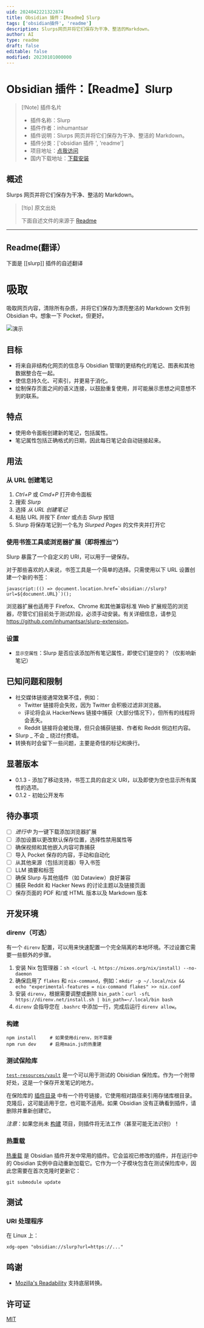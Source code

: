 ```yaml
---
uid: 2024042221322874
title: Obsidian 插件：【Readme】Slurp
tags: ['obsidian插件', 'readme']
description: Slurps网页并将它们保存为干净、整洁的Markdown。
author: AI
type: readme
draft: false
editable: false
modified: 20230101000000
---
```


# Obsidian 插件：【Readme】Slurp

> [!Note] 插件名片
> - 插件名称：Slurp
> - 插件作者：inhumantsar
> - 插件说明：Slurps 网页并将它们保存为干净、整洁的 Markdown。
> - 插件分类：['obsidian 插件 ', 'readme']
> - 项目地址：[点我访问](https://github.com/inhumantsar/slurp)
> - 国内下载地址：[下载安装](https://pkmer.cn/products/plugin/pluginMarket/?slurp)

## 概述

Slurps 网页并将它们保存为干净、整洁的 Markdown。

> [!tip] 原文出处
>
>下面自述文件的来源于 [Readme](https://ghproxy.net/https://raw.githubusercontent.com/inhumantsar/slurp/main/README.md)

---

## Readme(翻译）

下面是 [[slurp]] 插件的自述翻译

# 吸取

吸取网页内容，清除所有杂质，并将它们保存为漂亮整洁的 Markdown 文件到 Obsidian 中。想象一下 Pocket，但更好。

![演示](demo/demo.gif)

## 目标

* 将来自非结构化网页的信息与 Obsidian 管理的更结构化的笔记、图表和其他数据整合在一起。
* 使信息持久化、可索引，并更易于消化。
* 绘制保存页面之间的语义连接，以鼓励重复使用，并可能展示思想之间意想不到的联系。

## 特点

* 使用命令面板创建新的笔记，包括属性。
* 笔记属性包括正确格式的日期，因此每日笔记会自动链接起来。

## 用法

### 从 URL 创建笔记

1. _Ctrl+P_ 或 _Cmd+P_ 打开命令面板
2. 搜索 _Slurp_
3. 选择 _从 URL 创建笔记_
4. 粘贴 URL 并按下 _Enter_ 或点击 _Slurp_ 按钮
5. Slurp 将保存笔记到一个名为 _Slurped Pages_ 的文件夹并打开它

### 使用书签工具或浏览器扩展（即将推出™️）

Slurp 暴露了一个自定义的 URI，可以用于一键保存。

对于那些喜欢的人来说，书签工具是一个简单的选择。只需使用以下 URL 设置创建一个新的书签：

```
javascript:(() => document.location.href=`obsidian://slurp?url=${document.URL}`)();
```

浏览器扩展也适用于 Firefox、Chrome 和其他兼容标准 Web 扩展规范的浏览器，尽管它们目前处于测试阶段，必须手动安装。有关详细信息，请参见<https://github.com/inhumantsar/slurp-extension>。

### 设置

* `显示空属性`：Slurp 是否应该添加所有笔记属性，即使它们是空的？（仅影响新笔记）

## 已知问题和限制

* 社交媒体链接通常效果不佳，例如：
  * Twitter 链接将会失败，因为 Twitter 会积极过滤非浏览器。
  * 评论将会从 HackerNews 链接中捕获（大部分情况下），但所有的线程将会丢失。
  * Reddit 链接将会被处理，但只会捕获链接、作者和 Reddit 侧边栏内容。
* Slurp _ 不会 _ 绕过付费墙。
* 转换有时会留下一些问题，主要是奇怪的标记和换行。

## 显著版本

* 0.1.3 - 添加了移动支持，书签工具的自定义 URI，以及即使为空也显示所有属性的选项。
* 0.1.2 - 初始公开发布

## 待办事项

* [ ] _进行中_ 为一键下载添加浏览器扩展
* [ ] 添加设置以更改默认保存位置，选择性禁用属性等
* [ ] 确保视频和其他嵌入内容可靠捕获
* [ ] 导入 Pocket 保存的内容，手动和自动化
* [ ] 从其他来源（包括浏览器）导入书签
* [ ] LLM 摘要和标签
* [ ] 确保 Slurp 与其他插件（如 Dataview）良好兼容
* [ ] 捕获 Reddit 和 Hacker News 的讨论主题以及链接页面
* [ ] 保存页面的 PDF 和/或 HTML 版本以及 Markdown 版本

## 开发环境

### direnv（可选）

有一个 `direnv` 配置，可以用来快速配置一个完全隔离的本地环境。不过设置它需要一些额外的步骤。

1. 安装 Nix 包管理器：`sh <(curl -L https://nixos.org/nix/install) --no-daemon`
2. 确保启用了 `flakes` 和 `nix-command`，例如：`mkdir -p ~/.local/nix && echo "experimental-features = nix-command flakes" >> nix.conf`
3. 安装 `direnv`，根据需要调整或删除 `bin_path`：`curl -sfL https://direnv.net/install.sh | bin_path=~/.local/bin bash`
4. `direnv` 会指导您在 `.bashrc` 中添加一行，完成后运行 `direnv allow`。

### 构建

```
npm install     # 如果使用direnv，则不需要
npm run dev     # 启用main.js的热重建
```

### 测试保险库

[`test-resources/vault`](./test-resources/vault) 是一个可以用于测试的 Obisidian 保险库。作为一个附带好处，这是一个保存开发笔记的地方。

在保险库的 [插件目录](./test-resources/vault/.obsidian/plugins/) 中有一个符号链接，它使用相对路径来引用存储库根目录。克隆后，这可能适用于您，也可能不适用。如果 Obsidian 没有正确看到插件，请删除并重新创建它。

_注意_：如果您尚未 [构建](#building) 项目，则插件将无法工作（甚至可能无法识别）！

### 热重载

[热重载](https://github.com/pjeby/hot-reload) 是 Obsidian 插件开发中常用的插件。它会监视已修改的插件，并在运行中的 Obsidian 实例中自动重新加载它。它作为一个子模块包含在测试保险库中，因此您需要在首次克隆时更新它：

```
git submodule update
```

## 测试

### URI 处理程序

在 Linux 上：

```
xdg-open "obsidian://slurp?url=https://..."
```

## 鸣谢

* [Mozilla's Readability](https://github.com/mozilla/readability) 支持底层转换。

## 许可证

[MIT](./LICENSE)
